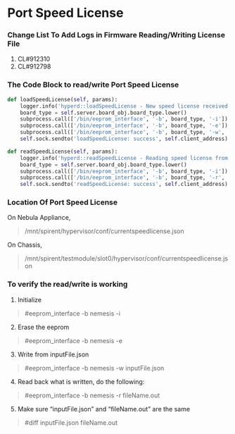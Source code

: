 # Port Speed License

### Change List To Add Logs in Firmware Reading/Writing License File

1. CL#912310
2. CL#912798

### The Code Block to read/write Port Speed License

```Python
def loadSpeedLicense(self, params):
    logger.info('hyperd::loadSpeedLicense - New speed license received from BLL.  Loading license onto TM EEPROM...')
    board_type = self.server.board_obj.board_type.lower()
    subprocess.call(['/bin/eeprom_interface', '-b', board_type, '-i'])
    subprocess.call(['/bin/eeprom_interface', '-b', board_type, '-e'])
    subprocess.call(['/bin/eeprom_interface', '-b', board_type, '-w', '/mnt/spirent/hypervisor/conf/newspeedlicense.json'])
    self.sock.sendto('loadSpeedLicense: success', self.client_address)
```

```Python
def readSpeedLicense(self, params):
    logger.info('hyperd::readSpeedLicense - Reading speed license from TM EEPROM...')
    board_type = self.server.board_obj.board_type.lower()
    subprocess.call(['/bin/eeprom_interface', '-b', board_type, '-i'])
    subprocess.call(['/bin/eeprom_interface', '-b', board_type, '-r', '/mnt/spirent/hypervisor/conf/currentspeedlicense.json'])
    self.sock.sendto('readSpeedLicense: success', self.client_address)

```

### Location Of Port Speed License

On Nebula Appliance,

> /mnt/spirent/hypervisor/conf/currentspeedlicense.json

On Chassis,

> /mnt/spirent/testmodule/slot0/hypervisor/conf/currentspeedlicense.json

### To verify the read/write is working

1. Initialize

> #eeprom_interface -b nemesis -i 

2. Erase the eeprom

> \#eeprom_interface -b nemesis -e

3. Write from inputFile.json

>  \#eeprom_interface -b nemesis -w inputFile.json

4. Read back what is written, do the following:

> #eeprom_interface -b nemesis -r fileName.out

5. Make sure “inputFile.json” and “fileName.out” are the same

> \#diff inputFile.json fileName.out 
